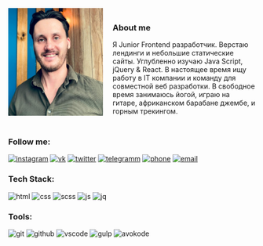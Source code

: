 <style type="text/css">
	.myphoto {
		position:relative;
		margin: 0px 20px 20px 0px; 
		flex: 0 1 200px;
		height: 220px;	
	}
	.img {
		position: absolute;
    	width: 100%;
    	height: 100%;
    	top: 0;
    	left: 0;
    	-o-object-fit: cover;
    	object-fit: cover;
	}
	.row {
		display:flex;
		align-items:center;
	}
	.about {
		flex: 0 1 60%;
	}
</style>

<div class="row">

<div class="myphoto"><img class="img" src="img/myphoto.jpg"/></div>

<div class="about">

### About me 

Я Junior Frontend разработчик. Верстаю лендинги и небольшие статические сайты. Углубленно изучаю Java Script, jQuery & React.
В настоящее время ищу работу в IT компании и команду для совместной веб разработки.
В свободное время занимаюсь йогой, играю на гитаре, африканском барабане джембе,  и горным трекингом.
</div>

</div>

### Follow me:
[![instagram](https://img.shields.io/badge/INSTARAM-6DB284?style=flat&logo=instagram&logoColor=B83092)](https://www.instagram.com/seignior.anlarion/)
[![vk](https://img.shields.io/badge/VKONTACTE-6DB284?style=flat&logo=vk&logoColor=5181B8)](https://vk.com/larionov66)
[![twitter](https://img.shields.io/badge/TWITTER-6DB284?style=flat&logo=twitter&logoColor=209BF3)](https://twitter.com/larionov_anton1)
[![telegramm](https://img.shields.io/badge/TELEGRAMM-6DB284?style=flat&logo=telegram&logoColor=1D97C9)](https://t.me/AntonLarionov1)
[![phone](https://img.shields.io/badge/PHONE_+7_(988)_570_72_57-6DB284?style=flat&logo=telegram&logoColor=1D97C9)](tel:+79885707257)
[![email](https://img.shields.io/badge/EMAIL_larionovanton05@gmail.com-6DB284?style=flat&logo=telegram&logoColor=1D97C9)](mailto:larionovanton05@gmail.com)

### Tech Stack:
![html](https://img.shields.io/badge/HTML5-6DB284?style=flat&logo=html5&logoColor=E34F26)
![css](https://img.shields.io/badge/CSS3-6DB284?style=flat&logo=css3&logoColor=117B11)
![scss](https://img.shields.io/badge/SCSS-6DB284?style=flat&logo=sass&logoColor=D05385)
![js](https://img.shields.io/badge/JAVASCRIPT-6DB284?style=flat&logo=javascript&logoColor=F7E01D)
![jq](https://img.shields.io/badge/JQUERY-6DB284?style=flat&logo=jquery&logoColor=193657)

### Tools:
![git](https://img.shields.io/badge/GIT-6DB284?style=flat&logo=git&logoColor=DF4C37)
![github](https://img.shields.io/badge/GITHUB-6DB284?style=flat&logo=github&logoColor=000000)
![vscode](https://img.shields.io/badge/VSCODE-6DB284?style=flat&logo=Visualstudio&logoColor=0278CB)
![gulp](https://img.shields.io/badge/GULP-6DB284?style=flat&logo=gulp&logoColor=E84C51)
![avokode](https://img.shields.io/badge/PHOTOSHOP-6DB284?style=flat&logo=adobephotoshop&logoColor=001E36)







